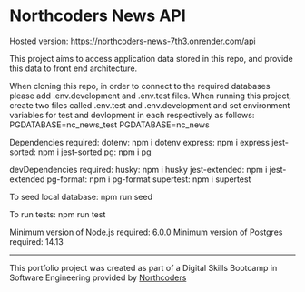 # Northcoders News API

Hosted version: https://northcoders-news-7th3.onrender.com/api

This project aims to access application data stored in this repo, and provide this data to front end architecture.

When cloning this repo, in order to connect to the required databases please add .env.development and .env.test files.
When running this project, create two files called .env.test and .env.development and set environment variables for test and devlopment in each respectively as follows: PGDATABASE=nc_news_test
PGDATABASE=nc_news

Dependencies required:
dotenv: npm i dotenv
express: npm i express
jest-sorted: npm i jest-sorted
pg: npm i pg

devDependencies required:
husky: npm i husky
jest-extended: npm i jest-extended
pg-format: npm i pg-format
supertest: npm i supertest

To seed local database: npm run seed

To run tests: npm run test

Minimum version of Node.js required: 6.0.0
Minimum version of Postgres required: 14.13

---

This portfolio project was created as part of a Digital Skills Bootcamp in Software Engineering provided by [Northcoders](https://northcoders.com/)
